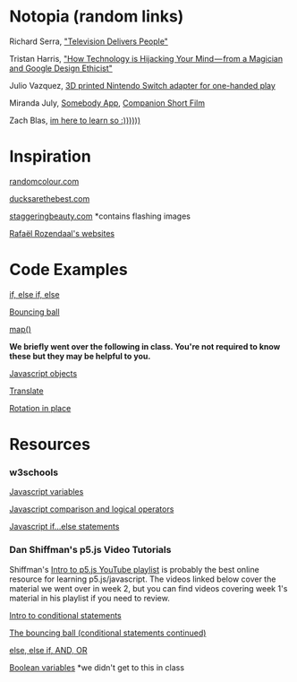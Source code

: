 # Notopia (random links)

Richard Serra, ["Television Delivers People"](https://www.youtube.com/watch?v=nbvzbj4Nhtk&t=11s)

Tristan Harris, ["How Technology is Hijacking Your Mind — from a Magician and Google Design Ethicist"](https://journal.thriveglobal.com/how-technology-hijacks-peoples-minds-from-a-magician-and-google-s-design-ethicist-56d62ef5edf3)

Julio Vazquez, [3D printed Nintendo Switch adapter for one-handed play](https://techcrunch.com/2017/08/28/a-3d-printed-adapter-makes-things-easier-to-play-the-nintendo-switch-one-handed/)

Miranda July, [Somebody App](http://somebodyapp.com/), [Companion Short Film](https://www.youtube.com/watch?v=iz13HMsvb6o)

Zach Blas, [im here to learn so :))))))](http://www.zachblas.info/works/im-here-to-learn-so/)

# Inspiration

[randomcolour.com](http://randomcolour.com)

[ducksarethebest.com](http://ducksarethebest.com)

[staggeringbeauty.com](http://www.staggeringbeauty.com) *contains flashing images

[Rafaël Rozendaal's websites](http://www.newrafael.com/websites/)

# Code Examples

[if, else if, else](http://alpha.editor.p5js.org/chjno/sketches/Hkm84o6FW)

[Bouncing ball](http://alpha.editor.p5js.org/chjno/sketches/BJfNMspFb)

[map()](http://alpha.editor.p5js.org/chjno/sketches/ByEv9bAtb)

**We briefly went over the following in class. You're not required to know these but they may be helpful to you.**

[Javascript objects](http://alpha.editor.p5js.org/chjno/sketches/B1OuwRpYZ)

[Translate](http://alpha.editor.p5js.org/chjno/sketches/H1ZtuJ0Yb)

[Rotation in place](http://alpha.editor.p5js.org/chjno/sketches/SJ2gSkAt-) 

# Resources

### w3schools

[Javascript variables](https://www.w3schools.com/js/js_variables.asp)

[Javascript comparison and logical operators](https://www.w3schools.com/js/js_comparisons.asp)

[Javascript if...else statements](https://www.w3schools.com/js/js_if_else.asp)

### Dan Shiffman's p5.js Video Tutorials

Shiffman's [Intro to p5.js YouTube playlist](https://www.youtube.com/playlist?list=PLRqwX-V7Uu6Zy51Q-x9tMWIv9cueOFTFA)
is probably the best online resource for learning p5.js/javascript. The videos linked below cover the material we went over in week 2, but you can find videos covering week 1's material in his playlist if you need to review.

[Intro to conditional statements](https://www.youtube.com/watch?v=1Osb_iGDdjk&index=11&list=PLRqwX-V7Uu6Zy51Q-x9tMWIv9cueOFTFA)

[The bouncing ball (conditional statements continued)](https://www.youtube.com/watch?v=LO3Awjn_gyU&index=12&list=PLRqwX-V7Uu6Zy51Q-x9tMWIv9cueOFTFA)

[else, else if, AND, OR](https://www.youtube.com/watch?v=r2S7j54I68c&list=PLRqwX-V7Uu6Zy51Q-x9tMWIv9cueOFTFA&index=13)

[Boolean variables](https://www.youtube.com/watch?v=Rk-_syQluvc&index=14&list=PLRqwX-V7Uu6Zy51Q-x9tMWIv9cueOFTFA)
*we didn't get to this in class
